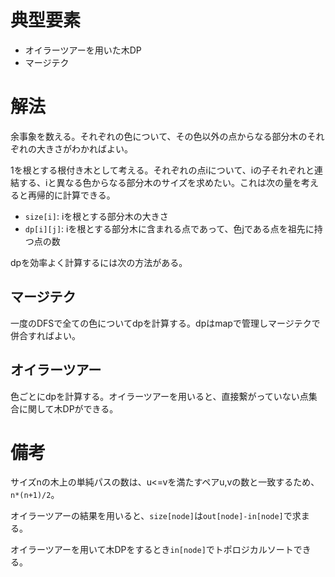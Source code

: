 # 典型要素

* オイラーツアーを用いた木DP
* マージテク

# 解法

余事象を数える。それぞれの色について、その色以外の点からなる部分木のそれぞれの大きさがわかればよい。

1を根とする根付き木として考える。それぞれの点iについて、iの子それぞれと連結する、iと異なる色からなる部分木のサイズを求めたい。これは次の量を考えると再帰的に計算できる。

* `size[i]`: iを根とする部分木の大きさ
* `dp[i][j]`: iを根とする部分木に含まれる点であって、色jである点を祖先に持つ点の数

dpを効率よく計算するには次の方法がある。

## マージテク

一度のDFSで全ての色についてdpを計算する。dpはmapで管理しマージテクで併合すればよい。

## オイラーツアー

色ごとにdpを計算する。オイラーツアーを用いると、直接繋がっていない点集合に関して木DPができる。

# 備考

サイズnの木上の単純パスの数は、u<=vを満たすペアu,vの数と一致するため、`n*(n+1)/2`。

オイラーツアーの結果を用いると、`size[node]`は`out[node]-in[node]`で求まる。

オイラーツアーを用いて木DPをするとき`in[node]`でトポロジカルソートできる。
